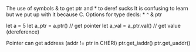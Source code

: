 The use of symbols & to get ptr and * to deref sucks
It is confusing to learn but we put up with it because C.
Options for type decls:
* 
^ 
& 
ptr

let a = 5
let a_ptr = a.ptr() // get pointer
let a_val = a_ptr.val() // get value (dereference)

Pointer can get address (addr != ptr in CHERI)
ptr.get_iaddr()
ptr.get_uaddr()